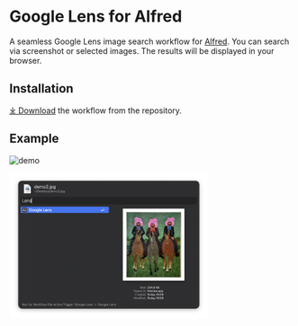 # Google Lens for Alfred

A seamless Google Lens image search workflow for [Alfred](https://alfred.app/). You can search via screenshot or selected images. The results will be displayed in your browser.

## Installation

[⤓ Download](https://github.com/svenko99/alfred-google-lens/releases/latest/download/Google.Lens.alfredworkflow) the workflow from the repository.

## Example

![demo](assets/demo.gif)

<img src="assets/demo2.png" alt="demo picture 1" width="70%" height="auto">
